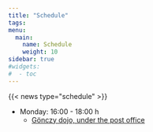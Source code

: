 ```yaml
---
title: "Schedule"
tags:
menu:
  main:
    name: Schedule
    weight: 10
sidebar: true
#widgets:
#  - toc
---
```


{{< news type="schedule" >}}

- Monday: 16:00 - 18:00 h
  - [Gönczy dojo, under the post office](https://www.google.com/maps/place/Budapest,+G%C3%B6nczy+P%C3%A1l+u.+2,+1093/@47.4873046,19.0573666,17z/data=!3m1!4b1!4m6!3m5!1s0x4741dc5aa0942df3:0x48ecf04aaeb66f51!8m2!3d47.487301!4d19.0599415!16s%2Fg%2F11bw41jcz3?entry=ttu)

<!--- Tuesday: 16:00 - 18:00 h
  - [Gönczy dojo, under the post office](https://www.google.com/maps/place/Budapest,+G%C3%B6nczy+P%C3%A1l+u.+2,+1093/@47.4873046,19.0573666,17z/data=!3m1!4b1!4m6!3m5!1s0x4741dc5aa0942df3:0x48ecf04aaeb66f51!8m2!3d47.487301!4d19.0599415!16s%2Fg%2F11bw41jcz3?entry=ttu)
- Thursday: 16:00 - 18:00 h
  - [Gönczy dojo, under the post office](https://www.google.com/maps/place/Budapest,+G%C3%B6nczy+P%C3%A1l+u.+2,+1093/@47.4873046,19.0573666,17z/data=!3m1!4b1!4m6!3m5!1s0x4741dc5aa0942df3:0x48ecf04aaeb66f51!8m2!3d47.487301!4d19.0599415!16s%2Fg%2F11bw41jcz3?entry=ttu)-->

<!--
## Nihon Jujutsu

- Monday: 17:00 - 19:00 h
  - [Gönczy dojo, under the post office](https://www.google.com/maps/place/Budapest,+G%C3%B6nczy+P%C3%A1l+u.+2,+1093/@47.4873046,19.0573666,17z/data=!3m1!4b1!4m6!3m5!1s0x4741dc5aa0942df3:0x48ecf04aaeb66f51!8m2!3d47.487301!4d19.0599415!16s%2Fg%2F11bw41jcz3?entry=ttu)
- Wednesday: 15:00 - 17:00 h
  - Corvinus University of Budapest, [Gellért Campus, sportcenter](https://www.uni-corvinus.hu/post/landing-page/gellert-campus/)
- (clothing: white gi felső, black hakama)
- [description](/en/nihon-jujutsu)


## Child Jujutsu

- Monday:: 17:00 - 18:00 h
  - [Gönczy dojo, under the post office](https://www.google.com/maps/place/Budapest,+G%C3%B6nczy+P%C3%A1l+u.+2,+1093/@47.4873046,19.0573666,17z/data=!3m1!4b1!4m6!3m5!1s0x4741dc5aa0942df3:0x48ecf04aaeb66f51!8m2!3d47.487301!4d19.0599415!16s%2Fg%2F11bw41jcz3?entry=ttu)
- Wednesday: 17:00 - 18:00 h
- (clothing: judo gi, hakama)


## Iaijutsu

- Monday: 16:00 - 18:00 h
  - [Gönczy dojo, under the post office](https://www.google.com/maps/place/Budapest,+G%C3%B6nczy+P%C3%A1l+u.+2,+1093/@47.4873046,19.0573666,17z/data=!3m1!4b1!4m6!3m5!1s0x4741dc5aa0942df3:0x48ecf04aaeb66f51!8m2!3d47.487301!4d19.0599415!16s%2Fg%2F11bw41jcz3?entry=ttu)
- Wednesday: 15:30 - 17:00 h
  - Corvinus University of Budapest, [Gellért Campus, sportcenter](https://www.uni-corvinus.hu/post/landing-page/gellert-campus/)
- (clothing: hakama)
- [description](/en/iaijutsu)


## Kenjutsu

- Monday: 16:00 - 18:00 h
  - [Gönczy dojo, under the post office](https://www.google.com/maps/place/Budapest,+G%C3%B6nczy+P%C3%A1l+u.+2,+1093/@47.4873046,19.0573666,17z/data=!3m1!4b1!4m6!3m5!1s0x4741dc5aa0942df3:0x48ecf04aaeb66f51!8m2!3d47.487301!4d19.0599415!16s%2Fg%2F11bw41jcz3?entry=ttu)
- Wednesday: 15:30 - 17:00 h
  - Corvinus University of Budapest, [Gellért Campus, sportcenter](https://www.uni-corvinus.hu/post/landing-page/gellert-campus/)
- (clothing: hakama)
- [description](/en/enjutsu)
-->
